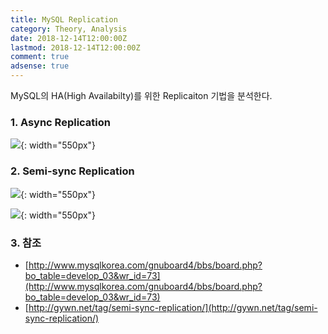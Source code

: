 ```yaml
---
title: MySQL Replication
category: Theory, Analysis
date: 2018-12-14T12:00:00Z
lastmod: 2018-12-14T12:00:00Z
comment: true
adsense: true
---
```


MySQL의 HA(High Availabilty)를 위한 Replicaiton 기법을 분석한다.

### 1. Async Replication

![]({{site.baseurl}}/images/theory_analysis/MySQL_Replication/Async_Replication.PNG){: width="550px"}

### 2. Semi-sync Replication

![]({{site.baseurl}}/images/theory_analysis/MySQL_Replication/Semi-sync_Replication_Commit.PNG){: width="550px"}

![]({{site.baseurl}}/images/theory_analysis/MySQL_Replication/Semi-sync_Replication_Sync.PNG){: width="550px"}

### 3. 참조

* [http://www.mysqlkorea.com/gnuboard4/bbs/board.php?bo_table=develop_03&wr_id=73](http://www.mysqlkorea.com/gnuboard4/bbs/board.php?bo_table=develop_03&wr_id=73)
* [http://gywn.net/tag/semi-sync-replication/](http://gywn.net/tag/semi-sync-replication/)
